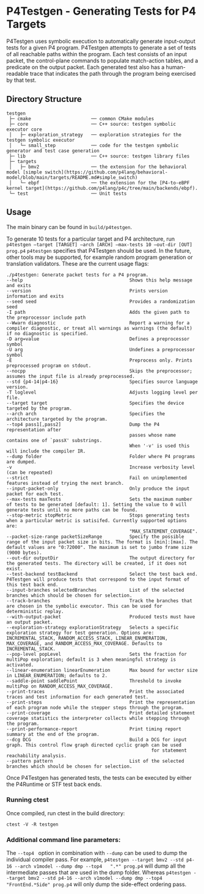 # P4Testgen - Generating Tests for P4 Targets

P4Testgen uses symbolic execution to automatically generate input-output tests for a given P4 program. P4Testgen attempts to generate a set of tests of all reachable paths within the program. Each test consists of an input packet, the control-plane commands to populate match-action tables, and a predicate on the output packet. Each generated test also has a human-readable trace that indicates the path through the program being exercised by that test.

## Directory Structure

```
testgen
 ├─ cmake                      ── common CMake modules
 ├─ core                       ── C++ source: testgen symbolic executor core
 │   ├─ exploration_strategy   ── exploration strategies for the testgen symbolic executor
 │   └─ small_step             ── code for the testgen symbolic generator and test case generation
 ├─ lib                        ── C++ source: testgen library files
 ├─ targets
 │   ├─ bmv2                   ── the extension for the behavioral model [simple switch](https://github.com/p4lang/behavioral-model/blob/main/targets/README.md#simple_switch)
 │   └─ ebpf                   ── the extension for the [P4-to-eBPF kernel target](https://github.com/p4lang/p4c/tree/main/backends/ebpf).
 └─ test                       ── Unit tests
```

## Usage
The main binary can be found in `build/p4testgen`.

To generate 10 tests for a particular target and P4 architecture, run `p4testgen –target [TARGET] –arch [ARCH] –max-tests 10 –out-dir [OUT] prog.p4`
`p4testgen` specifies that P4Testgen should be used. In the future, other tools may be supported, for example random program generation or translation validators.
These are the current usage flags:

```
./p4testgen: Generate packet tests for a P4 program.
--help                                       Shows this help message and exits
--version                                    Prints version information and exits
--seed seed                                  Provides a randomization seed
-I path                                      Adds the given path to the preprocessor include path
--Wwarn diagnostic                           Report a warning for a compiler diagnostic, or treat all warnings as warnings (the default) if no diagnostic is specified.
-D arg=value                                 Defines a preprocessor symbol
-U arg                                       Undefines a preprocessor symbol
-E                                           Preprocess only. Prints preprocessed program on stdout.
--nocpp                                      Skips the preprocessor; assumes the input file is already preprocessed.
--std {p4-14|p4-16}                          Specifies source language version.
-T loglevel                                  Adjusts logging level per file.
--target target                              Specifies the device targeted by the program.
--arch arch                                  Specifies the architecture targeted by the program.
--top4 pass1[,pass2]                         Dump the P4 representation after
                                             passes whose name contains one of `passX' substrings.
                                             When '-v' is used this will include the compiler IR.
--dump folder                                Folder where P4 programs are dumped.
-v                                           Increase verbosity level (can be repeated)
--strict                                     Fail on unimplemented features instead of trying the next branch.
--input-packet-only                          Only produce the input packet for each test.
--max-tests maxTests                         Sets the maximum number of tests to be generated [default: 1]. Setting the value to 0 will generate tests until no more paths can be found.
--stop-metric stopMetric                     Stops generating tests when a particular metric is satisifed. Currently supported options are:
                                             "MAX_STATEMENT_COVERAGE".
--packet-size-range packetSizeRange          Specify the possible range of the input packet size in bits. The format is [min]:[max]. The default values are "0:72000". The maximum is set to jumbo frame size (9000 bytes).
--out-dir outputDir                          The output directory for the generated tests. The directory will be created, if it does not exist.
--test-backend testBackend                   Select the test back end. P4Testgen will produce tests that correspond to the input format of this test back end.
--input-branches selectedBranches            List of the selected branches which should be chosen for selection.
--track-branches                             Track the branches that are chosen in the symbolic executor. This can be used for deterministic replay.
--with-output-packet                         Produced tests must have an output packet.
--exploration-strategy explorationStrategy   Selects a specific exploration strategy for test generation. Options are: INCREMENTAL_STACK, RANDOM_ACCESS_STACK, LINEAR_ENUMERATION, MAX_COVERAGE, and RANDOM_ACCESS_MAX_COVERAGE. Defaults to INCREMENTAL_STACK.
--pop-level popLevel                         Sets the fraction for multiPop exploration; default is 3 when meaningful strategy is activated.
--linear-enumeration linearEnumeration       Max bound for vector size in LINEAR_ENUMERATION; defaults to 2.
--saddle-point saddlePoint                   Threshold to invoke multiPop on RANDOM_ACCESS_MAX_COVERAGE.
--print-traces                               Print the associated traces and test information for each generated test.
--print-steps                                Print the representation of each program node while the stepper steps through the program.
--print-coverage                             Print detailed statement coverage statistics the interpreter collects while stepping through the program.
--print-performance-report                   Print timing report summary at the end of the program.
--dcg DCG                                    Build a DCG for input graph. This control flow graph directed cyclic graph can be used
                                                     for statement reachability analysis.
--pattern pattern                            List of the selected branches which should be chosen for selection.
```

Once P4Testgen has generated tests, the tests can be executed by either the P4Runtime or STF test back ends.

### Running ctest
Once compiled, run ctest in the build directory:
```
ctest -V -R testgen
```

### Additional command line parameters:
The ```--top4 ``` option in combination with ```--dump``` can be used to dump the individual compiler pass. For example, ```p4testgen --target bmv2 --std p4-16 --arch v1model --dump dmp --top4   ".*" prog.p4``` will dump all the intermediate passes that are used in the dump folder. Whereas ```p4testgen --target bmv2 --std p4-16 --arch v1model --dump dmp --top4 "FrontEnd.*Side" prog.p4``` will only dump the side-effect ordering pass.
